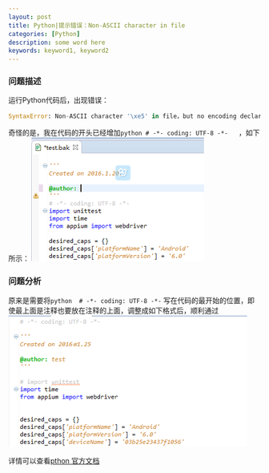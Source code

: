 ```yaml
---
layout: post
title: Python|提示错误：Non-ASCII character in file
categories: [Python]
description: some word here
keywords: keyword1, keyword2
---
```


### 问题描述
运行Python代码后，出现错误：

```python 
SyntaxError: Non-ASCII character '\xe5' in file，but no encoding declared
```

奇怪的是，我在代码的开头已经增加`python # -*- coding: UTF-8 -*-   `，如下所示：
![](/images/2016-1-25-coding.png)

### 问题分析

原来是需要将`python  # -*- coding: UTF-8 -*-`
写在代码的最开始的位置，即使最上面是注释也要放在注释的上面，调整成如下格式后，顺利通过
![](/images/2016-1-25-coding2.png)


详情可以查看[pthon 官方文档](https://www.python.org/dev/peps/pep-0263/)


